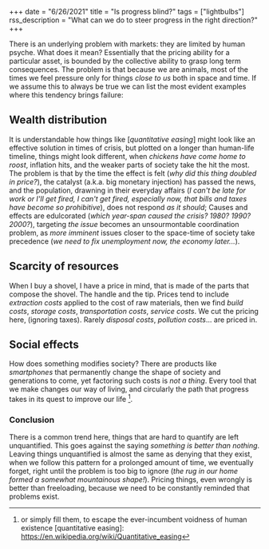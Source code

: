 +++
date = "6/26/2021"
title = "Is progress blind?"
tags = ["lightbulbs"]
rss_description = "What can we do to steer progress in the right direction?"
+++

There is an underlying problem with markets: they are limited by human psyche. What does it mean? Essentially that the pricing ability for a particular asset, is bounded by the collective ability to grasp long term consequences. 
The problem is that because we are animals, most of the times we feel pressure only for things _close to us_ both in space and time. If we assume this to always be true we can list the most evident examples where this tendency brings failure:

## Wealth distribution
It is understandable how things like [_quantitative easing_] might look like an effective solution in times of crisis, but plotted on a longer than human-life timeline, things might look different, when _chickens have come home to roost_, inflation hits, and the weaker parts of society take the hit the most. The problem is that by the time the effect is felt (_why did this thing doubled in price?_), the catalyst (a.k.a. big monetary injection) has passed the news, and the population, drawning in their everyday affairs (_I can't be late for work or I'll get fired, I can't get fired, especially now, that bills and taxes have become so prohibitive_), does not respond _as it should_; Causes and effects are edulcorated (_which year-span caused the crisis? 1980? 1990? 2000?_), targeting _the issue_ becomes an unsourmontable coordination problem, as _more imminent_ issues closer to the space-time of society take precedence (_we need to fix unemployment now, the economy later..._).

## Scarcity of resources
When I buy a shovel, I have a price in mind, that is made of the parts that compose the shovel. The handle and the tip. Prices tend to include _extraction costs_ applied to the cost of raw materials, then we find _build costs_, _storage costs_, _transportation costs_, _service costs_. We cut the pricing here, (ignoring taxes). Rarely _disposal costs_, _pollution costs_... are priced in.

## Social effects
How does something modifies society? There are products like _smartphones_ that permanently change the shape of society and generations to come, yet factoring such costs is _not a thing_. Every tool that we make changes our way of living, and circularly the path that progress takes in its quest to improve our life [^1].

### Conclusion
There is a common trend here, things that are hard to quantify are left unquantified. This goes against the saying _something is better than nothing_. Leaving things unquantified is almost the same as denying that they exist, when we follow this pattern for a prolonged amount of time, we eventually forget, right until the problem is too big to ignore (_the rug in our home formed a somewhat mountainous shape!_).
Pricing things, even wrongly is better than freeloading, because we need to be constantly reminded that problems exist.


[^1]: or simply fill them, to escape the ever-incumbent voidness of human existence
[quantitative easing]: https://en.wikipedia.org/wiki/Quantitative_easing
